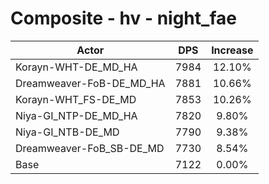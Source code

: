 # Composite - hv - night_fae
| Actor | DPS | Increase |
|---|:---:|:---:|
|Korayn-WHT-DE_MD_HA|7984|12.10%|
|Dreamweaver-FoB-DE_MD_HA|7881|10.66%|
|Korayn-WHT_FS-DE_MD|7853|10.26%|
|Niya-GI_NTP-DE_MD_HA|7820|9.80%|
|Niya-GI_NTB-DE_MD|7790|9.38%|
|Dreamweaver-FoB_SB-DE_MD|7730|8.54%|
|Base|7122|0.00%|
